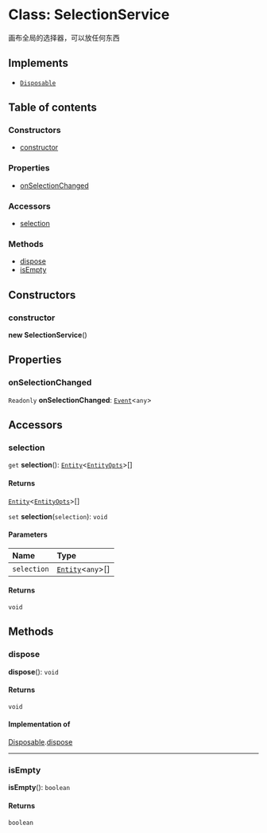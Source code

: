 # Class: SelectionService

画布全局的选择器，可以放任何东西

## Implements

* [`Disposable`](/auto-docs/playground-react/interfaces/Disposable-1.md)

## Table of contents

### Constructors

* [constructor](/auto-docs/playground-react/classes/SelectionService.md#constructor)

### Properties

* [onSelectionChanged](/auto-docs/playground-react/classes/SelectionService.md#onselectionchanged)

### Accessors

* [selection](/auto-docs/playground-react/classes/SelectionService.md#selection)

### Methods

* [dispose](/auto-docs/playground-react/classes/SelectionService.md#dispose)
* [isEmpty](/auto-docs/playground-react/classes/SelectionService.md#isempty)

## Constructors

### constructor

**new SelectionService**()

## Properties

### onSelectionChanged

`Readonly` **onSelectionChanged**: [`Event`](/auto-docs/playground-react/interfaces/Event-1.md)<`any`>

## Accessors

### selection

`get` **selection**(): [`Entity`](/auto-docs/playground-react/classes/Entity-1.md)<[`EntityOpts`](/auto-docs/playground-react/interfaces/EntityOpts.md)>\[]

#### Returns

[`Entity`](/auto-docs/playground-react/classes/Entity-1.md)<[`EntityOpts`](/auto-docs/playground-react/interfaces/EntityOpts.md)>\[]

`set` **selection**(`selection`): `void`

#### Parameters

| Name | Type |
| :------ | :------ |
| `selection` | [`Entity`](/auto-docs/playground-react/classes/Entity-1.md)<`any`>\[] |

#### Returns

`void`

## Methods

### dispose

**dispose**(): `void`

#### Returns

`void`

#### Implementation of

[Disposable](/auto-docs/playground-react/interfaces/Disposable-1.md).[dispose](/auto-docs/playground-react/interfaces/Disposable-1.md#dispose)

***

### isEmpty

**isEmpty**(): `boolean`

#### Returns

`boolean`

